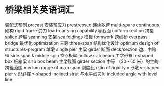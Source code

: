 # 桥梁相关英语词汇

装配式预制 precast
安装预应力 prestressed
连续多跨 multi-spans continuous
刚构 rigid frame
受力 load-carrying capability
等截面 uniform section
拼接 splice
跨越 spanning
支架 scaffoldings
模板 formwork
跨线桥 overpass bridge
最优化 optimization
三跨 three-span
结构优化设计 optimum design of structures-program
单墩 single pier
主梁 girder 断面 deck/section
边、中跨径 side span & middle spin
空心板梁 hollow slab beam
工字形箱 h-shaped box
板箱梁 slab box beam
主梁截面 girder section
中等 （30～50 米）的主跨跨径范围 medium range of main span
刚度比 ratio of rigidity
v 形墩 v-shaped pier
v 形斜撑 v-shaped inclined strut
与水平线夹角 included angle with level line
